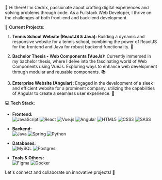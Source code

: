 👋 Hi there! I'm Cedrix, passionate about crafting digital experiences and solving problems through code. As a Fullstack Web Developer, I thrive on the challenges of both front-end and back-end development.

🚀 **Current Projects:**

1. **Tennis School Website (ReactJS & Java):**
   Building a dynamic and responsive website for a tennis school, combining the power of ReactJS for the frontend and Java for robust backend functionality. 🎾

2. **Bachelor Thesis - Web Components (VueJs):**
   Currently immersed in my bachelor thesis, where I delve into the fascinating world of Web Components using VueJs. Exploring ways to enhance web development through modular and reusable components. 📚

3. **Enterprise Website (Angular):**
   Engaged in the development of a sleek and efficient website for a prominent company, utilizing the capabilities of Angular to create a seamless user experience. 💼

💻 **Tech Stack:**  
- **Frontend:**  
 ![JavaScript](https://img.shields.io/badge/javascript-%23323330.svg?style=flat&logo=javascript&logoColor=%23F7DF1E) ![React](https://img.shields.io/badge/react-%2320232a.svg?style=flat&logo=react&logoColor=%2361DAFB) ![Vue.js](https://img.shields.io/badge/vue.js-%2335495e.svg?style=flat&logo=vuedotjs&logoColor=%234FC08D) ![Angular](https://img.shields.io/badge/angular-%23DD0031.svg?style=flat&logo=angular&logoColor=white) ![HTML5](https://img.shields.io/badge/html5-%23E34F26.svg?style=flat&logo=html5&logoColor=white) ![CSS3](https://img.shields.io/badge/css3-%231572B6.svg?style=flat&logo=css3&logoColor=white) ![SASS](https://img.shields.io/badge/SASS-hotpink.svg?style=flat&logo=SASS&logoColor=white) 

- **Backend:**  
![Java](https://img.shields.io/badge/java-%23ED8B00.svg?style=flat&logo=java&logoColor=white) ![Spring](https://img.shields.io/badge/spring-%236DB33F.svg?style=flat&logo=spring&logoColor=white) ![Python](https://img.shields.io/badge/python-3670A0?style=flat&logo=python&logoColor=ffdd54)
 
- **Databases:**  
![MySQL](https://img.shields.io/badge/mysql-%2300f.svg?style=flat&logo=mysql&logoColor=white) ![Postgres](https://img.shields.io/badge/postgres-%23316192.svg?style=flat&logo=postgresql&logoColor=white)

- **Tools & Others:**  
![Figma](https://img.shields.io/badge/figma-%23F24E1E.svg?style=flat&logo=figma&logoColor=white) ![Docker](https://img.shields.io/badge/docker-%230db7ed.svg?style=flat&logo=docker&logoColor=white)

Let's connect and collaborate on innovative projects! 🤝
